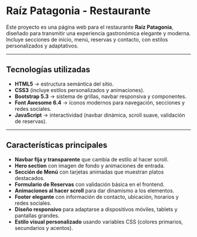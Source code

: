#  Raíz Patagonia - Restaurante

Este proyecto es una página web para el restaurante **Raíz Patagonia**, diseñado para transmitir una experiencia gastronómica elegante y moderna. Incluye secciones de inicio, menú, reservas y contacto, con estilos personalizados y adaptativos.

---

##  Tecnologías utilizadas

- **HTML5** → estructura semántica del sitio.  
- **CSS3** (incluye estilos personalizados y animaciones).  
- **Bootstrap 5.3** → sistema de grillas, navbar responsiva y componentes.  
- **Font Awesome 6.4** → íconos modernos para navegación, secciones y redes sociales.  
- **JavaScript** → interactividad (navbar dinámica, scroll suave, validación de reservas).  

---

##  Características principales

- **Navbar fija y transparente** que cambia de estilo al hacer scroll.  
- **Hero section** con imagen de fondo y animaciones de entrada.  
- **Sección de Menú** con tarjetas animadas que muestran platos destacados.  
- **Formulario de Reservas** con validación básica en el frontend.  
- **Animaciones al hacer scroll** para dar dinamismo a los elementos.  
- **Footer elegante** con información de contacto, ubicación, horarios y redes sociales.  
- **Diseño responsivo** para adaptarse a dispositivos móviles, tablets y pantallas grandes.  
- **Estilo visual personalizado** usando variables CSS (colores primarios, secundarios y acentos).